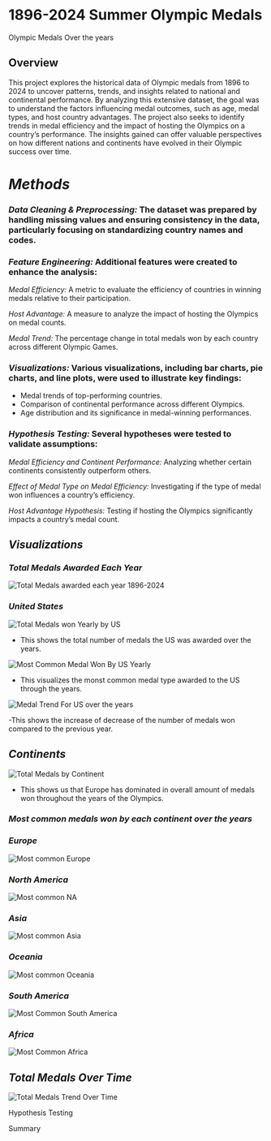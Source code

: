 # 1896-2024 Summer Olympic Medals
 Olympic  Medals Over the years

## Overview

This project explores the historical data of Olympic medals from 1896 to 2024 to uncover patterns, trends, and insights related to national and continental performance. By analyzing this extensive dataset, the goal was to understand the factors influencing medal outcomes, such as age, medal types, and host country advantages. The project also seeks to identify trends in medal efficiency and the impact of hosting the Olympics on a country’s performance. The insights gained can offer valuable perspectives on how different nations and continents have evolved in their Olympic success over time.

# *Methods*

### *Data Cleaning & Preprocessing:* The dataset was prepared by handling missing values and ensuring consistency in the data, particularly focusing on standardizing country names and codes.

### *Feature Engineering:* Additional features were created to enhance the analysis:

*Medal Efficiency:* A metric to evaluate the efficiency of countries in winning medals relative to their participation.

*Host Advantage:* A measure to analyze the impact of hosting the Olympics on medal counts.

*Medal Trend:* The percentage change in total medals won by each country across different Olympic Games.

### *Visualizations:* Various visualizations, including bar charts, pie charts, and line plots, were used to illustrate key findings:

- Medal trends of top-performing countries.
- Comparison of continental performance across different Olympics.
- Age distribution and its significance in medal-winning performances.

### *Hypothesis Testing:* Several hypotheses were tested to validate assumptions:

*Medal Efficiency and Continent Performance:* Analyzing whether certain continents consistently outperform others.

*Effect of Medal Type on Medal Efficiency:* Investigating if the type of medal won influences a country’s efficiency.

*Host Advantage Hypothesis:* Testing if hosting the Olympics significantly impacts a country’s medal count.

## *Visualizations*

### *Total Medals Awarded Each Year*

![Total Medals awarded each year 1896-2024](https://github.com/user-attachments/assets/a759f8d7-ab1e-4939-a2b9-f9bbc75c1157)

### *United States*

![Total Medals won Yearly by US](https://github.com/user-attachments/assets/80865257-8b0f-4bbc-8f3a-9750c5c678b6)

- This shows the total number of medals the US was awarded over the years.
  
![Most Common Medal Won By US Yearly](https://github.com/user-attachments/assets/0fca5b91-2be6-4e11-acf8-2c95052e78f4)

- This visualizes the monst common medal type awarded to the US through the years.
  
![Medal Trend For US over the years](https://github.com/user-attachments/assets/f1392093-ea9c-4060-9bf4-175561f74985)

-This shows the increase of decrease of the number of medals won compared to the previous year.

## *Continents*

![Total Medals by Continent](https://github.com/user-attachments/assets/17c1bf73-ebc4-4ab4-b8fb-5db856a0e705)

- This shows us that Europe has dominated in overall amount of medals won throughout the years of the Olympics.

### *Most common medals won by each continent over the years*

### *Europe*

![Most common Europe](https://github.com/user-attachments/assets/d918743b-7231-4247-9ea6-8a17b8f30474)

### *North America*

![Most common NA](https://github.com/user-attachments/assets/e7bfa8dc-a191-40d6-937b-032b4de9a650)

### *Asia*

![Most common Asia](https://github.com/user-attachments/assets/2250369f-cc72-4d47-bb92-50ec10571cfc)

### *Oceania*

![Most common Oceania](https://github.com/user-attachments/assets/81fc9152-2508-4a39-a8f9-e05093d82485)

### *South America*

![Most Common South America](https://github.com/user-attachments/assets/ce554b3f-f0f0-4e3b-81bb-f6b9c814f0ef)

### *Africa*

![Most Common Africa](https://github.com/user-attachments/assets/8bc5ee70-321b-46de-ab2a-c167d377655b)

## *Total Medals Over Time*

![Total Medals Trend Over Time](https://github.com/user-attachments/assets/515726d5-3b97-4f7a-b243-40bf730c6c26)

Hypothesis Testing

Summary






